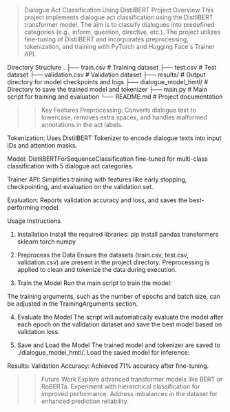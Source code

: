 >Dialogue Act Classification Using DistilBERT
Project Overview
This project implements dialogue act classification using the DistilBERT transformer model. The aim is to classify dialogues into predefined categories (e.g., inform, question, directive, etc.). The project utilizes fine-tuning of DistilBERT and incorporates preprocessing, tokenization, and training with PyTorch and Hugging Face's Trainer API.

Directory Structure
.
├── train.csv            # Training dataset
├── test.csv             # Test dataset
├── validation.csv       # Validation dataset
├── results/             # Output directory for model checkpoints and logs
├── dialogue_model_hmtl/ # Directory to save the trained model and tokenizer
├── main.py              # Main script for training and evaluation
└── README.md            # Project documentation

>>Key Features
Preprocessing:
Converts dialogue text to lowercase, removes extra spaces, and handles malformed annotations in the act labels.

Tokenization:
Uses DistilBERT Tokenizer to encode dialogue texts into input IDs and attention masks.

Model:
DistilBERTForSequenceClassification fine-tuned for multi-class classification with 5 dialogue act categories.

Trainer API:
Simplifies training with features like early stopping, checkpointing, and evaluation on the validation set.

Evaluation:
Reports validation accuracy and loss, and saves the best-performing model.

Usage Instructions
1. Installation
Install the required libraries:
pip install pandas transformers sklearn torch numpy

2. Preprocess the Data
Ensure the datasets (train.csv, test.csv, validation.csv) are present in the project directory. Preprocessing is applied to clean and tokenize the data during execution.

3. Train the Model
Run the main script to train the model:

The training arguments, such as the number of epochs and batch size, can be adjusted in the TrainingArguments section.

4. Evaluate the Model
The script will automatically evaluate the model after each epoch on the validation dataset and save the best model based on validation loss.

5. Save and Load the Model
The trained model and tokenizer are saved to ./dialogue_model_hmtl/. Load the saved model for inference:

Results:
Validation Accuracy: Achieved 71% accuracy after fine-tuning.

>>Future Work
Explore advanced transformer models like BERT or RoBERTa.
Experiment with hierarchical classification for improved performance.
Address imbalances in the dataset for enhanced prediction reliability.

